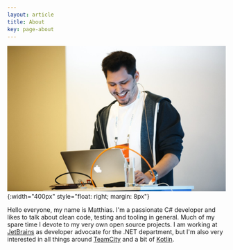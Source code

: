 ```yaml
---
layout: article
title: About
key: page-about
---
```


![Me speaking at DotNext Moscow 2017](/assets/images/me-5.jpg){:width="400px" style="float: right; margin: 8px"}

Hello everyone, my name is Matthias. I'm a passionate C# developer and likes to talk about clean code, testing and tooling in general. Much of my spare time I devote to my very own open source projects. I am working at [JetBrains](https://www.jetbrains.com/) as developer advocate for the .NET department, but I'm also very interested in all things around [TeamCity](https://www.jetbrains.com/teamcity/) and a bit of [Kotlin](https://kotlinlang.org/).